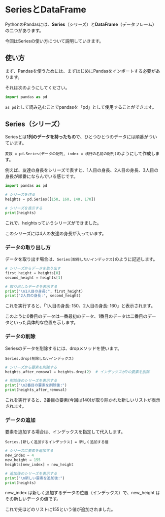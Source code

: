 
# SeriesとDataFrame
PythonのPandasには、**Series**（シリーズ）と**DataFrame**（データフレーム）の二つがあります。

今回はSeriesの使い方について説明していきます。

## 使い方
まず、Pandasを使うためには、まずはじめにPandasをインポートする必要があります。

それは次のようにしてください。

```python
import pandas as pd
```
`as pd`として読み込むことでpandasを「pd」として使用することができます。


## Series（シリーズ）
Seriesとは**1列のデータを持ったもの**で、ひとつひとつのデータには順番がついています。

`変数 = pd.Series(データの配列, index = 横行の名前の配列)`のようにして作成します。

例えば、友達の身長をシリーズで表すと、1人目の身長、2人目の身長、3人目の身長が順番にならんでいる感じです。

```python
import pandas as pd

# シリーズを作る
heights = pd.Series([150, 160, 140, 170])

# シリーズを表示する
print(heights)
```
これで、heightsっていうシリーズができました。

このシリーズには4人の友達の身長が入っています。


### データの取り出し方
データを取り出す場合は、`Series[取得したいインデックス]`のように記述します。

```python
# シリーズからデータを取り出す
first_height = heights[0]
second_height = heights[1]

# 取り出したデータを表示する
print("\n1人目の身長:", first_height)
print("2人目の身長:", second_height)
```
これを実行すると、「1人目の身長: 150、2人目の身長: 160」と表示されます。

このように0番目のデータは一番最初のデータ、1番目のデータは二番目のデータといった具体的な位置を示します。

### データの削除
Seriesのデータを削除するには、dropメソッドを使います。

`Series.drop(削除したいインデックス)`

```python
# シリーズから要素を削除する
heights_after_removal = heights.drop(2)  # インデックスが2の要素を削除

# 削除後のシリーズを表示する
print("\n2番目の要素を削除後:")
print(heights_after_removal)
```
これを実行すると、2番目の要素(今回は140)が取り除かれた新しいリストが表示されます。

### データの追加
要素を追加する場合は、インデックスを指定して代入します。

`Series.[新しく追加するインデックス] = 新しく追加する値`

```python
# シリーズに要素を追加する
new_index = 4
new_height = 155
heights[new_index] = new_height

# 追加後のシリーズを表示する
print("\n新しい要素を追加後:")
print(heights)
```
new_index は新しく追加するデータの位置（インデックス）で、new_height はその新しいデータの値です。

これで先ほどのリストに155という値が追加されました。
